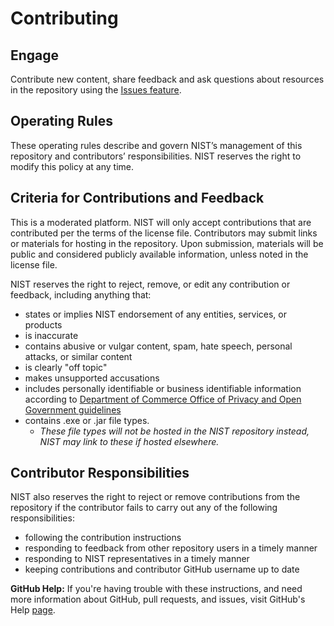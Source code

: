 # Contributing

## Engage

Contribute new content, share feedback and ask questions about resources in the repository using the [Issues feature](https://github.com/usnistgov/macos_security/issues/new).

## Operating Rules

These operating rules describe and govern NIST’s management of this repository and contributors’ responsibilities. NIST reserves the right to modify this policy at any time.

## Criteria for Contributions and Feedback

This is a moderated platform. NIST will only accept contributions that are contributed per the terms of the license file. Contributors may submit links or materials for hosting in the repository. Upon submission, materials will be public and considered publicly available information, unless noted in the license file.

NIST reserves the right to reject, remove, or edit any contribution or feedback, including anything that:

- states or implies NIST endorsement of any entities, services, or products
- is inaccurate
- contains abusive or vulgar content, spam, hate speech, personal attacks, or similar content
- is clearly "off topic"
- makes unsupported accusations
- includes personally identifiable or business identifiable information according to [Department of Commerce Office of Privacy and Open Government guidelines](http://www.osec.doc.gov/opog/privacy/PII_BII.html)
- contains .exe or .jar file types.
  - _These file types will not be hosted in the NIST repository instead, NIST may link to these if hosted elsewhere._

## Contributor Responsibilities

NIST also reserves the right to reject or remove contributions from the repository if the contributor fails to carry out any of the following responsibilities:

- following the contribution instructions
- responding to feedback from other repository users in a timely manner
- responding to NIST representatives in a timely manner
- keeping contributions and contributor GitHub username up to date

**GitHub Help:** If you're having trouble with these instructions, and need more information about GitHub, pull requests, and issues, visit GitHub's Help [page](https://help.github.com/categories/collaborating-with-issues-and-pull-requests/).
